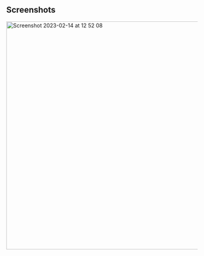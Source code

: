 Screenshots
---------------------

<img width="600" alt="Screenshot 2023-02-14 at 12 52 08" src="https://user-images.githubusercontent.com/88784785/218715001-d28a8862-7aee-4292-a5c2-43c3f093f175.png">

